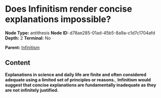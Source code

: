 # Does Infinitism render concise explanations impossible?

**Node Type:** antithesis
**Node ID:** d78ae285-01ad-45b5-8a9a-c1d7c1704afd
**Depth:** 2
**Terminal:** No

**Parent:** [Infinitism](infinitism.md)

## Content

**Explanations in science and daily life are finite and often considered adequate using a limited set of principles or reasons.**, **Infinitism would suggest that concise explanations are fundamentally inadequate as they are not infinitely justified.**
